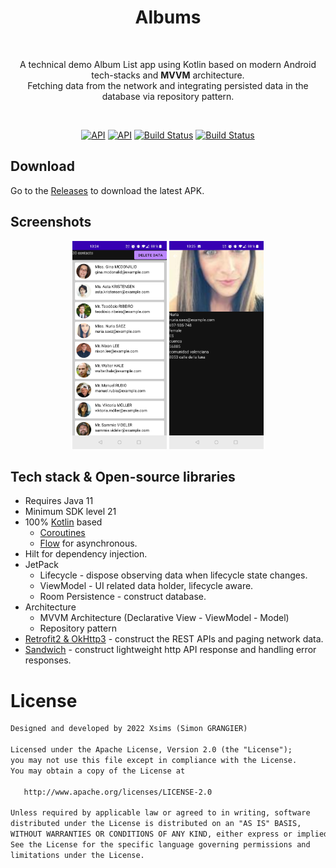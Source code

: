 <h1 align="center">Albums</h1></br>
<p align="center">  
A technical demo Album List app using Kotlin based on modern Android tech-stacks and <b>MVVM</b> architecture.</br>Fetching data from the network and integrating persisted data in the database via repository pattern.<br>
</p>
</br>

<p align="center">
   <a href="https://android-arsenal.com/api?level=21"><img alt="API" src="https://img.shields.io/badge/Java-11-orange.svg?style=flat"/></a>
  <a href="https://android-arsenal.com/api?level=21"><img alt="API" src="https://img.shields.io/badge/API-24%2B-brightgreen.svg?style=flat"/></a>
  <a href="https://github.com/Xsims/Albums/actions"><img alt="Build Status" src="https://github.com/Xsims/Albums/Build%20APK/badge.svg"/></a>
  <a href="https://github.com/Xsims/Albums/actions"><img alt="Build Status" src="https://github.com/Xsims/Albums/Test/badge.svg"/></a>
</p>

## Download
Go to the [Releases](https://github.com/Xsims/Albums/releases) to download the latest APK.

## Screenshots

<p align="center">
<img src="/screenshots/list.jpg" width="30%"/>
<img src="/screenshots/details.jpg" width="30%"/>
</p>

## Tech stack & Open-source libraries

- Requires Java 11
- Minimum SDK level 21
- 100% [Kotlin](https://kotlinlang.org/) based
  + [Coroutines](https://github.com/Kotlin/kotlinx.coroutines)
  + [Flow](https://kotlin.github.io/kotlinx.coroutines/kotlinx-coroutines-core/kotlinx.coroutines.flow/)
  for asynchronous.
- Hilt for dependency injection.
- JetPack
  - Lifecycle - dispose observing data when lifecycle state changes.
  - ViewModel - UI related data holder, lifecycle aware.
  - Room Persistence - construct database.
- Architecture
  - MVVM Architecture (Declarative View - ViewModel - Model)
  - Repository pattern
- [Retrofit2 & OkHttp3](https://github.com/square/retrofit) - construct the REST APIs and paging
  network data.
- [Sandwich](https://github.com/skydoves/Sandwich) - construct lightweight http API response and
  handling error responses.

# License

```xml
Designed and developed by 2022 Xsims (Simon GRANGIER)

Licensed under the Apache License, Version 2.0 (the "License");
you may not use this file except in compliance with the License.
You may obtain a copy of the License at

   http://www.apache.org/licenses/LICENSE-2.0

Unless required by applicable law or agreed to in writing, software
distributed under the License is distributed on an "AS IS" BASIS,
WITHOUT WARRANTIES OR CONDITIONS OF ANY KIND, either express or implied.
See the License for the specific language governing permissions and
limitations under the License.
```
